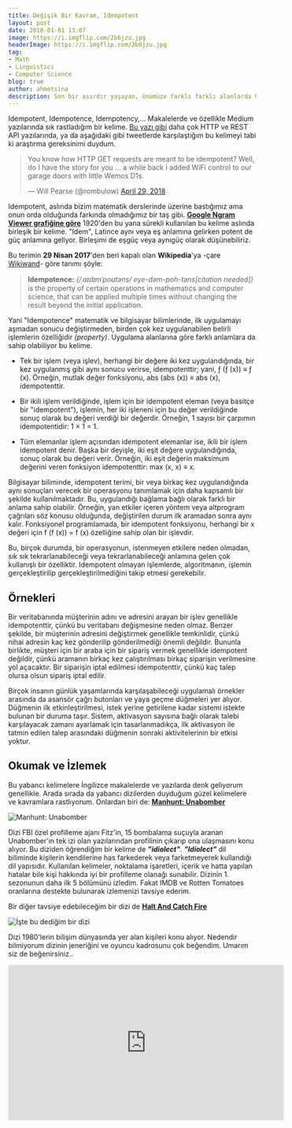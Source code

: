 ```yaml
---
title: Değişik Bir Kavram, Idempotent
layout: post
date: 2018-01-01 13:07
image: https://i.imgflip.com/2b6jzu.jpg
headerImage: https://i.imgflip.com/2b6jzu.jpg
tag:
- Math
- Linguistics
- Computer Science
blog: true
author: ahmetsina
description: Son bir asırdır yaşayan, önümüze farklı farklı alanlarda hep çıkan bir İngilizce kelime, Idempotent. Peki nedir bu idempotent?
---
```


Idempotent, Idempotence, Idempotency,... Makalelerde ve özellikle Medium yazılarında sık rastladığım bir kelime. [Bu yazı gibi](https://hackernoon.com/idempotency-apis-and-retries-34b161f64cb4) daha çok HTTP ve REST API yazılarında, ya da aşağıdaki gibi tweetlerde karşılaştığım bu kelimeyi tabi ki araştırma gereksinimi duydum.
<blockquote class="twitter-tweet" data-lang="en"><p lang="en" dir="ltr">You know how HTTP GET requests are meant to be idempotent? Well, do I have the story for you ... a while back I added WiFi control to our garage doors with little Wemos D1s.</p>&mdash; Will Pearse (@rombulow) <a href="https://twitter.com/rombulow/status/990684453734203392?ref_src=twsrc%5Etfw">April 29, 2018</a></blockquote>
<script async src="https://platform.twitter.com/widgets.js" charset="utf-8"></script>

Idempotent, aslında bizim matematik derslerinde üzerine bastığımız ama onun orda olduğunda farkında olmadığımız bir taş gibi. **[Google Ngram Viewer grafiğine göre](https://books.google.com/ngrams/interactive_chart?content=idempotent&year_start=1800&year_end=2000&corpus=15&smoothing=3&share=&direct_url=t1%3B%2Cidempotent%3B%2Cc0)** 1920'den bu yana sürekli kullanılan bu kelime aslında birleşik bir kelime. "Idem", Latince aynı veya eş anlamına gelirken potent de güç anlamına geliyor. Birleşimi de eşgüç veya aynıgüç olarak düşünebiliriz.  



  Bu terimin **29 Nisan 2017**'den beri kapalı olan **Wikipedia**'ya -çare [Wikiwand](http://www.wikiwand.com/)- göre tanımı şöyle:
>   **Idempotence:** *(/ˌaɪdᵻmˈpoʊtəns/ eye-dəm-poh-təns[citation needed])* is the property of certain operations in mathematics and computer science, that can be applied multiple times without changing the result beyond the initial application.

Yani "Idempotence" matematik ve bilgisayar bilimlerinde, ilk uygulamayı aşmadan sonucu değiştirmeden, birden çok kez uygulanabilen belirli işlemlerin özelliğidir *(property)*. Uygulama alanlarına göre farklı anlamlara da sahip olabiliyor bu kelime.
* Tek bir işlem (veya işlev), herhangi bir değere iki kez uygulandığında, bir kez uygulanmış gibi aynı sonucu verirse, idempotenttir; yani, ƒ (ƒ (x)) ≡ ƒ (x). Örneğin, mutlak değer fonksiyonu, abs (abs (x)) ≡ abs (x), idempotenttir.
* Bir ikili işlem verildiğinde, işlem için bir idempotent eleman (veya basitçe bir "idempotent"), işlemin, her iki işleneni için bu değer verildiğinde sonuç olarak bu değeri verdiği bir değerdir. Örneğin, 1 sayısı bir çarpımın idempotentidir: 1 × 1 = 1.

* Tüm elemanlar işlem açısından idempotent elemanlar ise, ikili bir işlem idempotent denir. Başka bir deyişle, iki eşit değere uygulandığında, sonuç olarak bu değeri verir. Örneğin, iki eşit değerin maksimum değerini veren fonksiyon idempotenttir: max (x, x) ≡ x.

Bilgisayar biliminde, idempotent terimi, bir veya birkaç kez uygulandığında aynı sonuçları verecek bir operasyonu tanımlamak için daha kapsamlı bir şekilde kullanılmaktadır. Bu, uygulandığı bağlama bağlı olarak farklı bir anlama sahip olabilir. Örneğin, yan etkiler içeren yöntem veya altprogram çağrıları söz konusu olduğunda, değiştirilen durum ilk aramadan sonra aynı kalır. Fonksiyonel programlamada, bir idempotent fonksiyonu, herhangi bir x değeri için f (f (x)) = f (x) özelliğine sahip olan bir işlevdir.

Bu, birçok durumda, bir operasyonun, istenmeyen etkilere neden olmadan, sık sık tekrarlanabileceği veya tekrarlanabileceği anlamına gelen çok kullanışlı bir özelliktir. Idempotent olmayan işlemlerde, algoritmanın, işlemin gerçekleştirilip gerçekleştirilmediğini takip etmesi gerekebilir.

Örnekleri
------
Bir veritabanında müşterinin adını ve adresini arayan bir işlev genellikle idempotenttir, çünkü bu veritabanı değişmesine neden olmaz. Benzer şekilde, bir müşterinin adresini değiştirmek genellikle temkinlidir, çünkü nihai adresin kaç kez gönderilip gönderilmediği önemli değildir. Bununla birlikte, müşteri için bir araba için bir sipariş vermek genellikle idempotent değildir, çünkü aramanın birkaç kez çalıştırılması birkaç siparişin verilmesine yol açacaktır. Bir siparişin iptal edilmesi idempotenttir, çünkü kaç talep olursa olsun sipariş iptal edilir.

Birçok insanın günlük yaşamlarında karşılaşabileceği uygulamalı örnekler arasında da asansör çağrı butonları ve yaya geçme düğmeleri yer alıyor. Düğmenin ilk etkinleştirilmesi, istek yerine getirilene kadar sistemi istekte bulunan bir duruma taşır. Sistem, aktivasyon sayısına bağlı olarak talebi karşılayacak zamanı ayarlamak için tasarlanmadıkça, ilk aktivasyon ile tatmin edilen talep arasındaki düğmenin sonraki aktivitelerinin bir etkisi yoktur.


Okumak ve İzlemek
-----------------
Bu yabancı kelimelere İngilizce makalelerde ve yazılarda denk geliyorum genellikle. Arada sırada da yabancı dizilerden duyduğum güzel kelimelere ve kavramlara rastlıyorum. Onlardan biri de: **[Manhunt: Unabomber](https://g.co/kgs/hZgWAj)**

![Manhunt: Unabomber](https://i.ytimg.com/vi/IMOmv8WpVh8/maxresdefault.jpg)

Dizi FBI özel profilleme ajanı Fitz'in, 15 bombalama suçuyla aranan Unabomber'ın tek izi olan yazılarından profilinin çıkarıp ona ulaşmasını konu alıyor. Bu diziden öğrendiğim bir kelime de _**"idiolect"**_. _**"Idiolect"**_ dil biliminde kişilerin kendilerine has farkederek veya farketmeyerek kullandığı dil yapısıdır. Kullanılan kelimeler, noktalama işaretleri, içerik ve hatta yapılan hatalar bile kişi hakkında iyi bir profilleme olanağı sunabilir. Dizinin 1. sezonunun daha ilk 5 bölümünü izledim. Fakat IMDB ve Rotten Tomatoes oranlarına destekte bulunarak izlemenizi tavsiye ederim.

Bir diğer tavsiye edebileceğim bir dizi de **[Halt And Catch Fire](https://www.imdb.com/title/tt2543312/)**

![İşte bu dediğim bir dizi](http://images.amcnetworks.com/amc.com/wp-content/uploads/2017/07/HALT-S4-KeyArt-1200x707.jpg)

Dizi 1980'lerin bilişim dünyasında yer alan kişileri konu alıyor. Nedendir bilmiyorum dizinin jeneriğini ve oyuncu kadrosunu çok beğendim. Umarım siz de beğenirsiniz..

<iframe width="560" height="315" src="https://www.youtube.com/embed/yD_kCKiSkoI" frameborder="0" allow="autoplay; encrypted-media" allowfullscreen></iframe>
